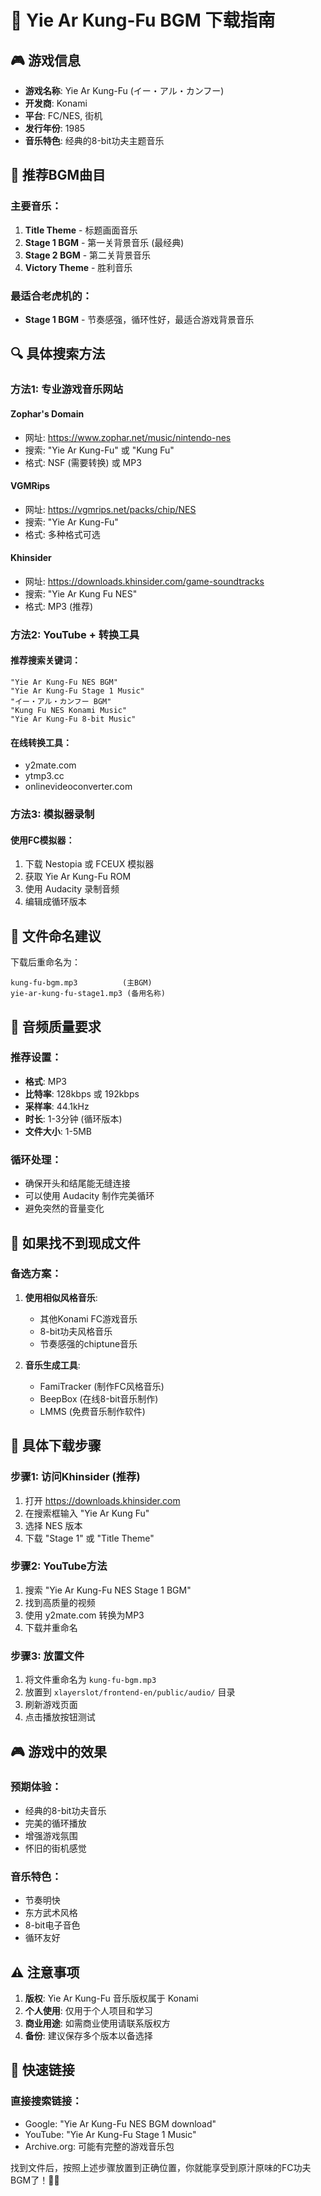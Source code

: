 # 🥋 Yie Ar Kung-Fu BGM 下载指南

## 🎮 游戏信息
- **游戏名称**: Yie Ar Kung-Fu (イー・アル・カンフー)
- **开发商**: Konami
- **平台**: FC/NES, 街机
- **发行年份**: 1985
- **音乐特色**: 经典的8-bit功夫主题音乐

## 🎵 推荐BGM曲目

### 主要音乐：
1. **Title Theme** - 标题画面音乐
2. **Stage 1 BGM** - 第一关背景音乐 (最经典)
3. **Stage 2 BGM** - 第二关背景音乐
4. **Victory Theme** - 胜利音乐

### 最适合老虎机的：
- **Stage 1 BGM** - 节奏感强，循环性好，最适合游戏背景音乐

## 🔍 具体搜索方法

### 方法1: 专业游戏音乐网站

#### Zophar's Domain
- 网址: https://www.zophar.net/music/nintendo-nes
- 搜索: "Yie Ar Kung-Fu" 或 "Kung Fu"
- 格式: NSF (需要转换) 或 MP3

#### VGMRips
- 网址: https://vgmrips.net/packs/chip/NES
- 搜索: "Yie Ar Kung-Fu"
- 格式: 多种格式可选

#### Khinsider
- 网址: https://downloads.khinsider.com/game-soundtracks
- 搜索: "Yie Ar Kung Fu NES"
- 格式: MP3 (推荐)

### 方法2: YouTube + 转换工具

#### 推荐搜索关键词：
```
"Yie Ar Kung-Fu NES BGM"
"Yie Ar Kung-Fu Stage 1 Music"
"イー・アル・カンフー BGM"
"Kung Fu NES Konami Music"
"Yie Ar Kung-Fu 8-bit Music"
```

#### 在线转换工具：
- y2mate.com
- ytmp3.cc
- onlinevideoconverter.com

### 方法3: 模拟器录制

#### 使用FC模拟器：
1. 下载 Nestopia 或 FCEUX 模拟器
2. 获取 Yie Ar Kung-Fu ROM
3. 使用 Audacity 录制音频
4. 编辑成循环版本

## 📁 文件命名建议

下载后重命名为：
```
kung-fu-bgm.mp3          (主BGM)
yie-ar-kung-fu-stage1.mp3 (备用名称)
```

## 🎯 音频质量要求

### 推荐设置：
- **格式**: MP3
- **比特率**: 128kbps 或 192kbps
- **采样率**: 44.1kHz
- **时长**: 1-3分钟 (循环版本)
- **文件大小**: 1-5MB

### 循环处理：
- 确保开头和结尾能无缝连接
- 可以使用 Audacity 制作完美循环
- 避免突然的音量变化

## 🔧 如果找不到现成文件

### 备选方案：
1. **使用相似风格音乐**:
   - 其他Konami FC游戏音乐
   - 8-bit功夫风格音乐
   - 节奏感强的chiptune音乐

2. **音乐生成工具**:
   - FamiTracker (制作FC风格音乐)
   - BeepBox (在线8-bit音乐制作)
   - LMMS (免费音乐制作软件)

## 🎵 具体下载步骤

### 步骤1: 访问Khinsider (推荐)
1. 打开 https://downloads.khinsider.com
2. 在搜索框输入 "Yie Ar Kung Fu"
3. 选择 NES 版本
4. 下载 "Stage 1" 或 "Title Theme"

### 步骤2: YouTube方法
1. 搜索 "Yie Ar Kung-Fu NES Stage 1 BGM"
2. 找到高质量的视频
3. 使用 y2mate.com 转换为MP3
4. 下载并重命名

### 步骤3: 放置文件
1. 将文件重命名为 `kung-fu-bgm.mp3`
2. 放置到 `xlayerslot/frontend-en/public/audio/` 目录
3. 刷新游戏页面
4. 点击播放按钮测试

## 🎮 游戏中的效果

### 预期体验：
- 经典的8-bit功夫音乐
- 完美的循环播放
- 增强游戏氛围
- 怀旧的街机感觉

### 音乐特色：
- 节奏明快
- 东方武术风格
- 8-bit电子音色
- 循环友好

## ⚠️ 注意事项

1. **版权**: Yie Ar Kung-Fu 音乐版权属于 Konami
2. **个人使用**: 仅用于个人项目和学习
3. **商业用途**: 如需商业使用请联系版权方
4. **备份**: 建议保存多个版本以备选择

## 🚀 快速链接

### 直接搜索链接：
- Google: "Yie Ar Kung-Fu NES BGM download"
- YouTube: "Yie Ar Kung-Fu Stage 1 Music"
- Archive.org: 可能有完整的游戏音乐包

找到文件后，按照上述步骤放置到正确位置，你就能享受到原汁原味的FC功夫BGM了！🥋🎵
